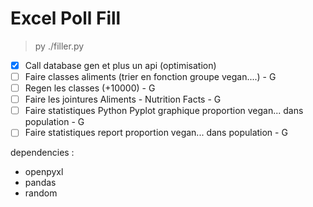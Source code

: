 # Excel Poll Fill

> py ./filler.py

- [x] Call database gen et plus un api (optimisation)
- [ ] Faire classes aliments (trier en fonction groupe vegan....) - G
- [ ] Regen les classes (+10000) - G
- [ ] Faire les jointures Aliments - Nutrition Facts - G
- [ ] Faire statistiques Python Pyplot graphique proportion vegan... dans population - G
- [ ] Faire statistiques report proportion vegan... dans population - G

dependencies : 
- openpyxl
- pandas
- random
